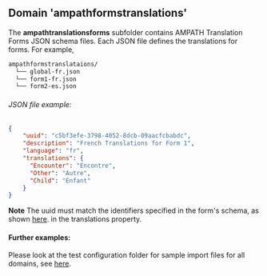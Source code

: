 ## Domain 'ampathformstranslations'
The **ampathtranslationsforms** subfolder contains AMPATH Translation Forms JSON schema files. Each JSON file defines the translations for forms. For example,

```bash
ampathformstranslataions/
  └── global-fr.json
  └── form1-fr.json
  └── form2-es.json
```

###### JSON file example:
```json
{
    "uuid": "c5bf3efe-3798-4052-8dcb-09aacfcbabdc",
    "description": "French Translations for Form 1",
    "language": "fr",
    "translations": {
      "Encounter": "Encontre",
      "Other": "Autre",
      "Child": "Enfant"
    }
}
```

**Note** The uuid must match the identifiers specified in the form's schema, as shown [here](../readme/ampathforms.md). in the translations property.

#### Further examples:
Please look at the test configuration folder for sample import files for all domains, see [here](../api/src/test/resources/testAppDataDir/configuration).
